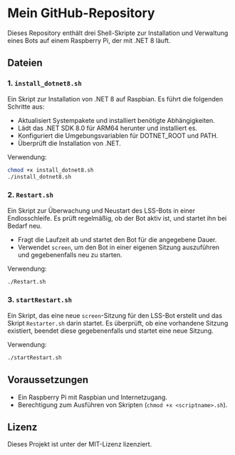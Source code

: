 
# Mein GitHub-Repository

Dieses Repository enthält drei Shell-Skripte zur Installation und Verwaltung eines Bots auf einem Raspberry Pi, der mit .NET 8 läuft.

## Dateien

### 1. `install_dotnet8.sh`
Ein Skript zur Installation von .NET 8 auf Raspbian. Es führt die folgenden Schritte aus:
- Aktualisiert Systempakete und installiert benötigte Abhängigkeiten.
- Lädt das .NET SDK 8.0 für ARM64 herunter und installiert es.
- Konfiguriert die Umgebungsvariablen für DOTNET_ROOT und PATH.
- Überprüft die Installation von .NET.

Verwendung:
```bash
chmod +x install_dotnet8.sh
./install_dotnet8.sh
```

### 2. `Restart.sh`
Ein Skript zur Überwachung und Neustart des LSS-Bots in einer Endlosschleife. Es prüft regelmäßig, ob der Bot aktiv ist, und startet ihn bei Bedarf neu.

- Fragt die Laufzeit ab und startet den Bot für die angegebene Dauer.
- Verwendet `screen`, um den Bot in einer eigenen Sitzung auszuführen und gegebenenfalls neu zu starten.

Verwendung:
```bash
./Restart.sh
```

### 3. `startRestart.sh`
Ein Skript, das eine neue `screen`-Sitzung für den LSS-Bot erstellt und das Skript `Restarter.sh` darin startet. Es überprüft, ob eine vorhandene Sitzung existiert, beendet diese gegebenenfalls und startet eine neue Sitzung.

Verwendung:
```bash
./startRestart.sh
```

## Voraussetzungen

- Ein Raspberry Pi mit Raspbian und Internetzugang.
- Berechtigung zum Ausführen von Skripten (`chmod +x <scriptname>.sh`).

## Lizenz
Dieses Projekt ist unter der MIT-Lizenz lizenziert.
